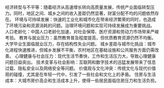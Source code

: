 经济转型与不平等：随着经济从高速增长转向高质量发展，传统产业面临转型压力。同时，地区之间、城乡之间的收入差距仍然显著，财富分配不均的问题依然存在。
环境与可持续发展：快速的工业化和城市化在带来经济繁荣的同时，也造成了环境污染和资源消耗的问题。治理环境问题和实现可持续发展成为重要挑战。
人口老龄化：中国人口老龄化加速，对社会保障、医疗资源和劳动力市场带来严峻考验。
教育与就业压力：虽然教育普及程度提高，但优质教育资源仍然不均衡。大学毕业生面临就业压力，存在结构性失业问题。
城乡差距与城市化挑战：城市化进程快速推进，但城乡发展不平衡，农村地区在基础设施和公共服务方面仍需改善。
心理健康与社会压力：现代生活节奏快，工作和生活压力大，导致心理健康问题日益突出。
技术变革与社会影响：互联网和数字技术的迅猛发展带来了信息过载、隐私安全以及网络安全等问题。
价值观与文化冲突：传统文化与现代价值观的碰撞，尤其是在年轻一代中，引发了一些社会和文化上的矛盾。
住房与生活成本：大城市房价高企和生活成本上升，使得一些居民面临住房压力和生活负担。